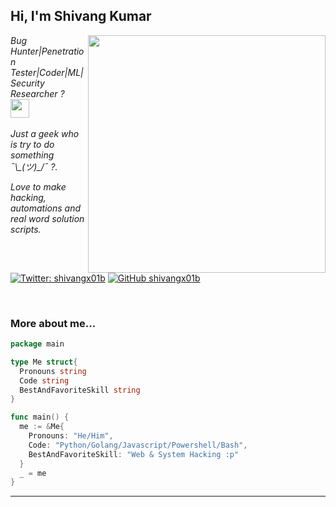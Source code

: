<h2> Hi, I'm Shivang Kumar</h2>
<img align='right' src="https://github-readme-stats.vercel.app/api?username=shivangx01b&show_icons=true&theme=cobalt" width="380">
<p><em>Bug Hunter|Penetration Tester|Coder|ML|Security Researcher ? <br><img src="https://media.giphy.com/media/WUlplcMpOCEmTGBtBW/giphy.gif" width="30"><br><br>
 Just a geek who is try to do something  ¯\_(ツ)_/¯ ?.

Love to make hacking, automations and real word solution scripts.
</em></p>

[![Twitter: shivangx01b](https://img.shields.io/twitter/follow/shivangx01b?style=flat-square)](https://twitter.com/shivangx01b)
[![GitHub shivangx01b](https://img.shields.io/github/followers/shivangx01b?label=follow%20github&style=flat-square)](https://github.com/shivangx01b)

<br>

### More about me...

```go
package main

type Me struct{
  Pronouns string
  Code string
  BestAndFavoriteSkill string
}

func main() {
  me := &Me{
    Pronouns: "He/Him",
    Code: "Python/Golang/Javascript/Powershell/Bash",
    BestAndFavoriteSkill: "Web & System Hacking :p"
  }
  _ = me
}
```
---
